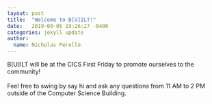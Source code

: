 ```yaml
---
layout: post
title:  "Welcome to B[U]ILT!"
date:   2019-09-05 19:26:27 -0400
categories: jekyll update
author:
  name: Nicholas Perello
---
```

B[U]ILT will be at the CICS First Friday to promote ourselves to the community!<br><br>Feel free to swing by say hi and ask any questions from 11 AM to 2 PM outside of the Computer Science Building.
